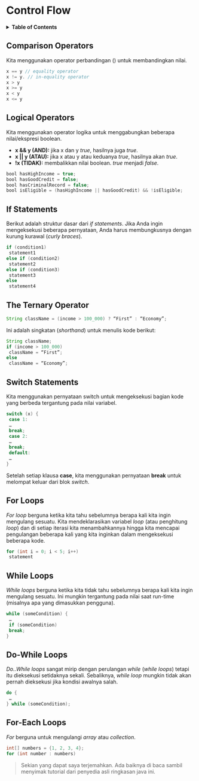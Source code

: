 # Control Flow

<details>
<summary><b>Table of Contents</b></summary>
 
+ [Comparison Operators](#comparison-operators)
+ [Logical Operators](#logical-operators)
+ [If Statements](#if-statements)
+ [The Ternary Operator](#the-ternary-operator)
+ [Switch Statements](#switch-statements)
+ [For Loops](#for-loops)
+ [While Loops](#while-loops)
+ [Do-While Loops](#do-while-loops)
+ [For-each Loops](#for-each-loops)
</details>

## Comparison Operators

Kita menggunakan operator perbandingan () untuk membandingkan nilai.
```java
x == y // equality operator
x != y. // in-equality operator
x > y
x >= y
x < y
x <= y
```

## Logical Operators
Kita menggunakan operator logika untuk menggabungkan beberapa nilai/ekspresi boolean.
+ **x && y (AND):** jika x dan y *true*, hasilnya juga *true*.
+ **x || y (ATAU):** jika x atau y atau keduanya *true*, hasilnya akan *true*.
+ **!x (TIDAK):** membalikkan nilai boolean. *true* menjadi *false*.

```java
bool hasHighIncome = true;
bool hasGoodCredit = false;
bool hasCriminalRecord = false;
bool isEligible = (hasHighIncome || hasGoodCredit) && !isEligible;
```

## If Statements
Berikut adalah struktur dasar dari *if statements*. Jika Anda ingin mengeksekusi beberapa pernyataan, Anda harus membungkusnya dengan kurung kurawal (*curly braces*).

```java
if (condition1)
 statement1
else if (condition2)
 statement2
else if (condition3)
 statement3
else
 statement4
```

## The Ternary Operator
```java
String className = (income > 100_000) ? “First” : “Economy”;
```

Ini adalah singkatan (*shorthand*) untuk menulis kode berikut:

```java
String className;
if (income > 100_000)
 className = “First”;
else
 className = “Economy”;
```

## Switch Statements

Kita menggunakan pernyataan switch untuk mengeksekusi bagian kode yang berbeda tergantung pada nilai variabel.

```java
switch (x) {
 case 1:
 …
 break;
 case 2:
 …
 break;
 default:
 …
} 
```

Setelah setiap klausa **case**, kita menggunakan pernyataan **break** untuk melompat keluar dari blok *switch*.

## For Loops

*For loop* berguna ketika kita tahu sebelumnya berapa kali kita ingin mengulang sesuatu. Kita mendeklarasikan variabel *loop* (atau penghitung *loop*) dan di setiap iterasi kita menambahkannya hingga kita mencapai pengulangan beberapa kali yang kita inginkan dalam mengeksekusi beberapa kode.

```java
for (int i = 0; i < 5; i++)
 statement
```

## While Loops
*While loops* berguna ketika kita tidak tahu sebelumnya berapa kali kita ingin mengulang sesuatu. Ini mungkin tergantung pada nilai saat run-time (misalnya apa yang dimasukkan pengguna).

```java
while (someCondition) {
 …
 if (someCondition)
 break;
}
```

## Do-While Loops

*Do..While loops* sangat mirip dengan perulangan *while* (*while loops*) tetapi itu dieksekusi setidaknya sekali. Sebaliknya, *while loop* mungkin tidak akan pernah dieksekusi jika kondisi awalnya salah.

```java
do {
 …
} while (someCondition);
```

## For-Each Loops
*For* berguna untuk mengulangi *array* atau *collection*.

```java
int[] numbers = {1, 2, 3, 4};
for (int number : numbers)
```

> Sekian yang dapat saya terjemahkan. Ada baiknya di baca sambil menyimak tutorial dari penyedia asli ringkasan java ini.
